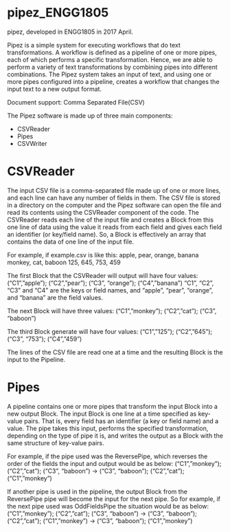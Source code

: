 # pipez_ENGG1805
pipez, developed in ENGG1805 in 2017 April.

Pipez is a simple system for executing workflows that do text transformations.
A workflow is defined as a pipeline of one or more pipes, each of which performs a specific transformation. 
Hence, we are able to perform a variety of text transformations by combining pipes into different combinations. 
The Pipez system takes an input of text, and using one or more pipes configured into a pipeline, creates a workflow that changes the input text to a new output format. 

Document support: Comma Separated File(CSV)

The Pipez software is made up of three main components:
- CSVReader
- Pipes
- CSVWriter

# CSVReader
The input CSV file is a comma-separated file made up of one or more lines, and each line can have any number of fields in them. 
The CSV file is stored in a directory on the computer and the Pipez software can open the file and read its contents using the CSVReader component of the code.
The CSVReader reads each line of the input file and creates a Block from this one line of data using the value it reads from each field and gives each field an identifier (or key/field name). So, a Block is effectively an array that contains the data of one line of the input file.

For example, if example.csv is like this:
apple, pear, orange, banana
monkey, cat, baboon
125, 645, 753, 459

The first Block that the CSVReader will output will have four values: (“C1”,”apple”); (“C2”,”pear”); (“C3”, “orange”); (“C4”,”banana”)
“C1”, “C2”, “C3” and “C4” are the keys or field names, and “apple”, “pear”, “orange”, and “banana” are the field values.

The next Block will have three values:
(“C1”,”monkey”); (“C2”,”cat”); (“C3”, “baboon”)

The third Block generate will have four values:
(“C1”,”125”); (“C2”,”645”); (“C3”, “753”); (“C4”,”459”)

The lines of the CSV file are read one at a time and the resulting Block is the input to the Pipeline.

# Pipes
A pipeline contains one or more pipes that transform the input Block into a new output Block.
The input Block is one line at a time specified as key-value pairs. That is, every field has an identifier (a key or field name) and a value. The pipe takes this input, performs the specified transformation, depending on the type of pipe it is, and writes the output as a Block with the same structure of key-value pairs.

For example, if the pipe used was the ReversePipe, which reverses the order of the fields the input and output would be as below:
(“C1”,”monkey”); (“C2”,”cat”); (“C3”, “baboon”)
-> (“C3”, “baboon”); (“C2”,”cat”); (“C1”,”monkey”)

If another pipe is used in the pipeline, the output Block from the ReversePipe pipe will become the input for the next pipe. So for example, if the next pipe used was OddFieldsPipe the situation would be as below:
(“C1”,”monkey”); (“C2”,”cat”); (“C3”, “baboon”)
-> (“C3”, “baboon”); (“C2”,”cat”); (“C1”,”monkey”)
-> (“C3”, “baboon”); (“C1”,”monkey”)

